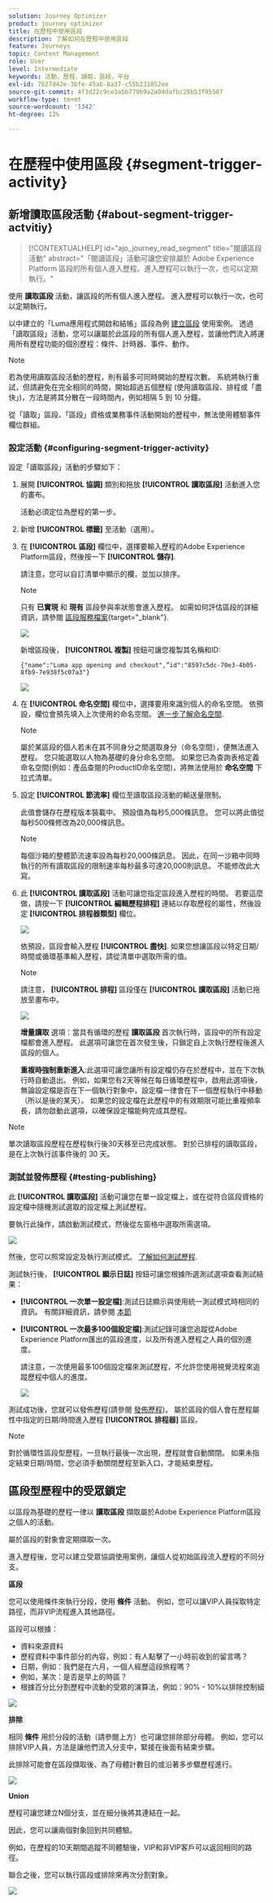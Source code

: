```yaml
---
solution: Journey Optimizer
product: journey optimizer
title: 在歷程中使用區段
description: 了解如何在歷程中使用區段
feature: Journeys
topic: Content Management
role: User
level: Intermediate
keywords: 活動，歷程，讀取，區段，平台
exl-id: 7b27d42e-3bfe-45ab-8a37-c55b231052ee
source-git-commit: 4f3d22c9ce3a5b77969a2a04dafbc28b53f95507
workflow-type: tm+mt
source-wordcount: '1342'
ht-degree: 12%

---
```


# 在歷程中使用區段 {#segment-trigger-activity}

## 新增讀取區段活動 {#about-segment-trigger-actvitiy}

>[!CONTEXTUALHELP]
>id="ajo_journey_read_segment"
>title="閱讀區段活動"
>abstract="「閱讀區段」活動可讓您安排屬於 Adobe Experience Platform 區段的所有個人進入歷程。進入歷程可以執行一次，也可以定期執行。"

使用 **讀取區段** 活動，讓區段的所有個人進入歷程。 進入歷程可以執行一次，也可以定期執行。

以中建立的「Luma應用程式開啟和結帳」區段為例 [建立區段](../segment/about-segments.md) 使用案例。 透過「讀取區段」活動，您可以讓屬於此區段的所有個人進入歷程，並讓他們流入將運用所有歷程功能的個別歷程：條件、計時器、事件、動作。

>[!NOTE]
>
>若為使用讀取區段活動的歷程，則有最多可同時開始的歷程次數。 系統將執行重試，但請避免在完全相同的時間，開始超過五個歷程 (使用讀取區段、排程或「盡快」)，方法是將其分散在一段時間內，例如相隔 5 到 10 分鐘。
>
>從「讀取」區段、「區段」資格或業務事件活動開始的歷程中，無法使用體驗事件欄位群組。 

### 設定活動 {#configuring-segment-trigger-activity}

設定「讀取區段」活動的步驟如下：

1. 展開 **[!UICONTROL 協調]** 類別和拖放 **[!UICONTROL 讀取區段]** 活動進入您的畫布。

   活動必須定位為歷程的第一步。

1. 新增 **[!UICONTROL 標籤]** 至活動（選用）。

1. 在 **[!UICONTROL 區段]** 欄位中，選擇要輸入歷程的Adobe Experience Platform區段，然後按一下 **[!UICONTROL 儲存]**.

   請注意，您可以自訂清單中顯示的欄，並加以排序。

   >[!NOTE]
   >
   >只有 **已實現** 和 **現有** 區段參與率狀態會進入歷程。 如需如何評估區段的詳細資訊，請參閱 [區段服務檔案](https://experienceleague.adobe.com/docs/experience-platform/segmentation/tutorials/evaluate-a-segment.html#interpret-segment-results){target="_blank"}.

   ![](assets/read-segment-selection.png)

   新增區段後， **[!UICONTROL 複製]** 按鈕可讓您複製其名稱和ID:

   `{"name":"Luma app opening and checkout",”id":"8597c5dc-70e3-4b05-8fb9-7e938f5c07a3"}`

   ![](assets/read-segment-copy.png)

1. 在 **[!UICONTROL 命名空間]** 欄位中，選擇要用來識別個人的命名空間。 依預設，欄位會預先填入上次使用的命名空間。 [進一步了解命名空間](../event/about-creating.md#select-the-namespace).

   >[!NOTE]
   >
   >屬於某區段的個人若未在其不同身分之間選取身分（命名空間），便無法進入歷程。 您只能選取以人物為基礎的身分命名空間。 如果您已為查詢表格定義命名空間(例如：產品查閱的ProductID命名空間)，將無法使用於 **命名空間** 下拉式清單。

1. 設定 **[!UICONTROL 節流率]** 欄位至讀取區段活動的輸送量限制。

   此值會儲存在歷程版本裝載中。 預設值為每秒5,000條訊息。 您可以將此值從每秒500條修改為20,000條訊息。

   >[!NOTE]
   >
   >每個沙箱的整體節流速率設為每秒20,000條訊息。 因此，在同一沙箱中同時執行的所有讀取區段的限制速率每秒最多可達20,000則訊息。 不能修改此大寫。

1. 此 **[!UICONTROL 讀取區段]** 活動可讓您指定區段進入歷程的時間。 若要這麼做，請按一下 **[!UICONTROL 編輯歷程排程]** 連結以存取歷程的屬性，然後設定 **[!UICONTROL 排程器類型]** 欄位。

   ![](assets/read-segment-schedule.png)

   依預設，區段會輸入歷程 **[!UICONTROL 盡快]**. 如果您想讓區段以特定日期/時間或循環基準輸入歷程，請從清單中選取所需的值。

   >[!NOTE]
   >
   >請注意， **[!UICONTROL 排程]** 區段僅在 **[!UICONTROL 讀取區段]** 活動已拖放至畫布中。

   ![](assets/read-segment-schedule-list.png)

   **增量讀取** 選項：當具有循環的歷程 **讀取區段** 首次執行時，區段中的所有設定檔都會進入歷程。 此選項可讓您在首次發生後，只鎖定自上次執行歷程後進入區段的個人。

   **重複時強制重新進入**:此選項可讓您讓所有設定檔仍存在於歷程中，並在下次執行時自動退出。 例如，如果您有2天等候在每日循環歷程中，啟用此選項後，無論設定檔是否在下一個執行對象中，設定檔一律會在下一個歷程執行中移動（所以是後的某天）。 如果您的設定檔在此歷程中的有效期限可能比重複頻率長，請勿啟動此選項，以確保設定檔能夠完成其歷程。

<!--

### Segment filters {#segment-filters}

[!CONTEXTUALHELP]
>id="jo_segment_filters"
>title="About segment filters"
>abstract="You can choose to target only the individuals who entered or exited a specific segment during a specific time window. For example, you can decide to only retrieve all the customers who entered the VIP segment since last week."

You can choose to target only the individuals who entered or exited a specific segment during a specific time window. For example, you can decide to only retrieve all the customers who entered the VIP segment since last week. Only the new VIP customers will be targeted. All the customers who were already part of the VIP segment before will be excluded.

To activate this mode, click the **Segment Filters** toggle. Two fields are displayed:

**Segment membership**: choose whether you want to listen to segment entrances or exits. 

**Lookback window**: define when you want to start to listen to entrances or exits. This lookback window is expressed in hours, starting from the moment the journey is triggered.  If you set this duration to 0, the journey will target all members of the segment. For recurring journeys, it will take into account all entrances/exits since the last time the journey was triggered.

-->

>[!NOTE]
>
>單次讀取區段歷程在歷程執行後30天移至已完成狀態。 對於已排程的讀取區段，是在上次執行該事件後的 30 天。 

### 測試並發佈歷程 {#testing-publishing}

此 **[!UICONTROL 讀取區段]** 活動可讓您在單一設定檔上，或在從符合區段資格的設定檔中隨機測試選取的設定檔上測試歷程。

要執行此操作，請啟動測試模式，然後從左窗格中選取所需選項。

![](assets/read-segment-test-mode.png)

然後，您可以照常設定及執行測試模式。 [了解如何測試歷程](testing-the-journey.md).

測試執行後， **[!UICONTROL 顯示日誌]** 按鈕可讓您根據所選測試選項查看測試結果：

* **[!UICONTROL 一次單一設定檔]**:測試日誌顯示與使用統一測試模式時相同的資訊。 有關詳細資訊，請參閱 [本節](testing-the-journey.md#viewing_logs)

* **[!UICONTROL 一次最多100個設定檔]**:測試記錄可讓您追蹤從Adobe Experience Platform匯出的區段進度，以及所有進入歷程之人員的個別進度。

   請注意，一次使用最多100個設定檔來測試歷程，不允許您使用視覺流程來追蹤歷程中個人的進度。

   ![](assets/read-segment-log.png)

測試成功後，您就可以發佈歷程(請參閱 [發佈歷程](publishing-the-journey.md))。 屬於區段的個人會在歷程屬性中指定的日期/時間進入歷程 **[!UICONTROL 排程器]** 區段。

>[!NOTE]
>
>對於循環性區段型歷程，一旦執行最後一次出現，歷程就會自動關閉。 如果未指定結束日期/時間，您必須手動關閉歷程至新入口，才能結束歷程。

## 區段型歷程中的受眾鎖定

以區段為基礎的歷程一律以 **讀取區段** 擷取屬於Adobe Experience Platform區段之個人的活動。

屬於區段的對象會定期擷取一次。

進入歷程後，您可以建立受眾協調使用案例，讓個人從初始區段流入歷程的不同分支。

**區段**

您可以使用條件來執行分段，使用 **條件** 活動。 例如，您可以讓VIP人員採取特定路徑，而非VIP流程進入其他路徑。

區段可以根據：

* 資料來源資料
* 歷程資料中事件部分的內容，例如：有人點擊了一小時前收到的留言嗎？
* 日期，例如：我們是在六月，一個人經歷這段旅程嗎？
* 例如，某次：是否是早上的時區？
* 根據百分比分割歷程中流動的受眾的演算法，例如：90% - 10%以排除控制組

![](assets/read-segment-audience1.png)

**排除**

相同 **條件** 用於分段的活動（請參閱上方）也可讓您排除部分母體。 例如，您可以排除VIP人員，方法是讓他們流入分支中，緊接在後面有結束步驟。

此排除可能會在區段擷取後、為了母體計數目的或沿著多步驟歷程進行。

![](assets/read-segment-audience2.png)

**Union**

歷程可讓您建立N個分支，並在細分後將其連結在一起。

因此，您可以讓兩個對象回到共同體驗。

例如，在歷程的10天期間追蹤不同體驗後，VIP和非VIP客戶可以返回相同的路徑。

聯合之後，您可以執行區段或排除來再次分割對象。

![](assets/read-segment-audience3.png)
